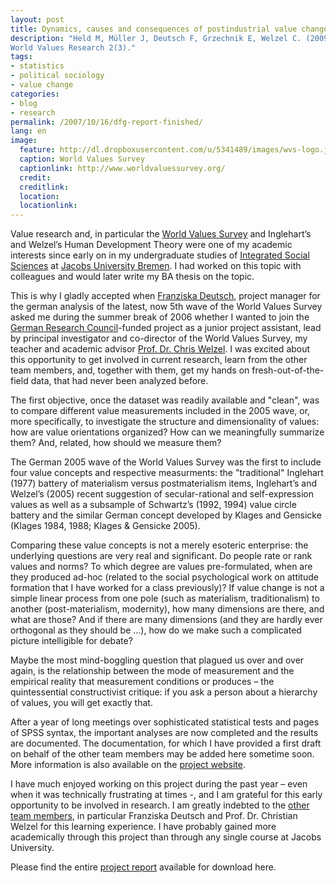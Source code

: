 ```yaml
---
layout: post
title: Dynamics, causes and consequences of postindustrial value change – Germany in international perspective (Article)
description: "Held M, Müller J, Deutsch F, Grzechnik E, Welzel C. (2009):
World Values Research 2(3)."
tags:
- statistics
- political sociology
- value change
categories:
- blog
- research
permalink: /2007/10/16/dfg-report-finished/
lang: en
image:
  feature: http://dl.dropboxusercontent.com/u/5341489/images/wvs-logo.jpg
  caption: World Values Survey
  captionlink: http://www.worldvaluessurvey.org/
  credit:
  creditlink:
  location:
  locationlink:
---
```


Value research and, in particular the [World Values Survey](http://www.worldvaluessurvey.org) and Inglehart’s and Welzel’s Human Development Theory were one of my academic interests since early on in my undergraduate studies of [Integrated Social Sciences](http://www.jacobs-university.de/iss/) at [Jacobs University Bremen](http://www.jacobs-university.de).
I had worked on this topic with colleagues and would later write my BA thesis on the topic.

<!--more-->

This is why I gladly accepted when [Franziska Deutsch](http://www.jacobs-university.de/directory/02845/), project manager for the german analysis of the latest, now 5th wave of the World Values Survey asked me during the summer break of 2006 whether I wanted to join the [German Research Council](http://www.dfg.de/en/)-funded project as a junior project assistant, lead by principal investigator and co-director of the World Values Survey, my teacher and academic advisor [Prof. Dr. Chris Welzel](http://www.jacobs-university.de/directory/cwelzel/index.php).
I was excited about this opportunity to get involved in current research, learn from the other team members, and, together with them, get my hands on fresh-out-of-the-field data, that had never been analyzed before.

The first objective, once the dataset was readily available and "clean", was to compare different value measurements included in the 2005 wave, or, more specifically, to investigate the structure and dimensionality of values:
how are value orientations organized? How can we meaningfully summarize them?
And, related, how should we measure them?

The German 2005 wave of the World Values Survey was the first to include four value concepts and respective measurments:
the "traditional" Inglehart (1977) battery of materialism versus postmaterialism items, Inglehart’s and Welzel’s (2005) recent suggestion of secular-rational and self-expression values as well as a subsample of Schwartz’s (1992, 1994) value circle battery and the similar German concept developed by Klages and Gensicke (Klages 1984, 1988; Klages & Gensicke 2005).

Comparing these value concepts is not a merely esoteric enterprise:
the underlying questions are very real and significant.
Do people rate or rank values and norms?
To which degree are values pre-formulated, when are they produced ad-hoc (related to the social psychological work on attitude formation that I have worked for a class previously)?
If value change is not a simple linear process from one pole (such as materialism, traditionalism) to another (post-materialism, modernity), how many dimensions are there, and what are those?
And if there are many dimensions (and they are hardly ever orthogonal as they should be …), how do we make such a complicated picture intelligible for debate?

Maybe the most mind-boggling question that plagued us over and over again, is the relationship between the mode of measurement and the empirical reality that measurement conditions or produces – the quintessential constructivist critique:
if you ask a person about a hierarchy of values, you will get exactly that.

After a year of long meetings over sophisticated statistical tests and pages of SPSS syntax, the important analyses are now completed and the results are documented.
The documentation, for which I have provided a first draft on behalf of the other team members may be added here sometime soon.
More information is also available on the [project website](http://www.jacobs-university.de/schools/shss/research/wvs).

I have much enjoyed working on this project during the past year – even when it was technically frustrating at times -, and I am grateful for this early opportunity to be involved in research.
I am greatly indebted to the [other team members](http://www.jacobs-university.de/schools/shss/research/wvs/team/), in particular Franziska Deutsch and Prof. Dr. Christian Welzel for this learning experience.
I have probably gained more academically through this project than through any single course at Jacobs University.

Please find the entire [project report](http://www.jacobs-university.de/imperia/md/content/groups/schools/shss/cwelzel/papers/subtopic1_value_structure_and_dimensions.pdf) available for download here.